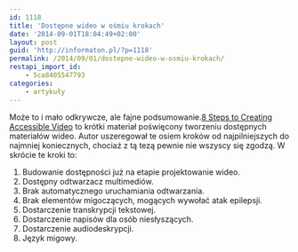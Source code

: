 ```yaml
---
id: 1118
title: 'Dostępne wideo w ośmiu krokach'
date: '2014-09-01T18:04:49+02:00'
layout: post
guid: 'http://informaton.pl/?p=1118'
permalink: /2014/09/01/dostepne-wideo-w-osmiu-krokach/
restapi_import_id:
    - 5ca8405547793
categories:
    - artykuły
---
```


Może to i mało odkrywcze, ale fajne podsumowanie.[8 Steps to Creating Accessible Video](http://www.sitepoint.com/accessible-video/) to krótki materiał poświęcony tworzeniu dostępnych materiałów wideo. Autor uszeregował te osiem kroków od najpilniejszych do najmniej koniecznych, chociaż z tą tezą pewnie nie wszyscy się zgodzą. W skrócie te kroki to:

1. Budowanie dostępności już na etapie projektowanie wideo.
2. Dostępny odtwarzacz multimediów.
3. Brak automatycznego uruchamiania odtwarzania.
4. Brak elementów migoczących, mogących wywołać atak epilepsji.
5. Dostarczenie transkrypcji tekstowej.
6. Dostarczenie napisów dla osób niesłyszących.
7. Dostarczenie audiodeskrypcji.
8. Język migowy.